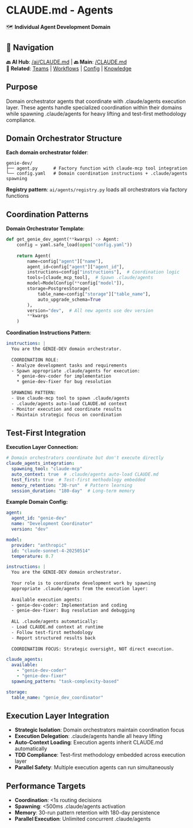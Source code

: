 # CLAUDE.md - Agents

🗺️ **Individual Agent Development Domain**

## 🧭 Navigation

**🔙 AI Hub**: [/ai/CLAUDE.md](../CLAUDE.md) | **🔙 Main**: [/CLAUDE.md](../../CLAUDE.md)  
**🔗 Related**: [Teams](../teams/CLAUDE.md) | [Workflows](../workflows/CLAUDE.md) | [Config](../../lib/config/CLAUDE.md) | [Knowledge](../../lib/knowledge/CLAUDE.md)

## Purpose

Domain orchestrator agents that coordinate with .claude/agents execution layer. These agents handle specialized coordination within their domains while spawning .claude/agents for heavy lifting and test-first methodology compliance.

## Domain Orchestrator Structure

**Each domain orchestrator folder**:
```
genie-dev/
├── agent.py      # Factory function with claude-mcp tool integration
└── config.yaml   # Domain coordination instructions + .claude/agents spawning
```

**Registry pattern**: `ai/agents/registry.py` loads all orchestrators via factory functions

## Coordination Patterns

**Domain Orchestrator Template**:
```python
def get_genie_dev_agent(**kwargs) -> Agent:
    config = yaml.safe_load(open("config.yaml"))
    
    return Agent(
        name=config["agent"]["name"],
        agent_id=config["agent"]["agent_id"],
        instructions=config["instructions"],  # Coordination logic
        tools=[claude_mcp_tool],  # Spawn .claude/agents
        model=ModelConfig(**config["model"]),
        storage=PostgresStorage(
            table_name=config["storage"]["table_name"],
            auto_upgrade_schema=True
        ),
        version="dev",  # All new agents use dev version
        **kwargs
    )
```

**Coordination Instructions Pattern**:
```yaml
instructions: |
  You are the GENIE-DEV domain orchestrator.
  
  COORDINATION ROLE:
  - Analyze development tasks and requirements
  - Spawn appropriate .claude/agents for execution:
    * genie-dev-coder for implementation
    * genie-dev-fixer for bug resolution
  
  SPAWNING PATTERN:
  - Use claude-mcp tool to spawn .claude/agents
  - .claude/agents auto-load CLAUDE.md context
  - Monitor execution and coordinate results
  - Maintain strategic focus on coordination
```

## Test-First Integration

**Execution Layer Connection:**
```yaml
# Domain orchestrators coordinate but don't execute directly
claude_agents_integration:
  spawning_tool: "claude-mcp"
  auto_context: true  # .claude/agents auto-load CLAUDE.md
  test_first: true  # Test-first methodology embedded
  memory_retention: "30-run"  # Pattern learning
  session_duration: "180-day"  # Long-term memory
```

**Example Domain Config:**
```yaml
agent:
  agent_id: "genie-dev"
  name: "Development Coordinator"
  version: "dev"

model:
  provider: "anthropic"
  id: "claude-sonnet-4-20250514"
  temperature: 0.7

instructions: |
  You are the GENIE-DEV domain orchestrator.
  
  Your role is to coordinate development work by spawning 
  appropriate .claude/agents from the execution layer:
  
  Available execution agents:
  - genie-dev-coder: Implementation and coding
  - genie-dev-fixer: Bug resolution and debugging
  
  ALL .claude/agents automatically:
  - Load CLAUDE.md context at runtime
  - Follow test-first methodology
  - Report structured results back
  
  COORDINATION FOCUS: Strategic oversight, NOT direct execution.

claude_agents:
  available:
    - "genie-dev-coder"
    - "genie-dev-fixer"
  spawning_pattern: "task-complexity-based"

storage:
  table_name: "genie_dev_coordinator"
```

## Execution Layer Integration

- **Strategic Isolation**: Domain orchestrators maintain coordination focus
- **Execution Delegation**: .claude/agents handle all heavy lifting
- **Auto-Context Loading**: Execution agents inherit CLAUDE.md automatically
- **TDD Compliance**: Test-first methodology embedded across execution layer
- **Parallel Safety**: Multiple execution agents can run simultaneously

## Performance Targets

- **Coordination**: <1s routing decisions
- **Spawning**: <500ms .claude/agents activation
- **Memory**: 30-run pattern retention with 180-day persistence
- **Parallel Execution**: Unlimited concurrent .claude/agents